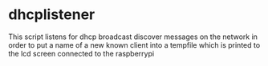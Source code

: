 dhcplistener
============

This script listens for dhcp broadcast discover messages on the network in order to put a name of a new known client into a tempfile which is printed to the lcd screen connected to the raspberrypi
